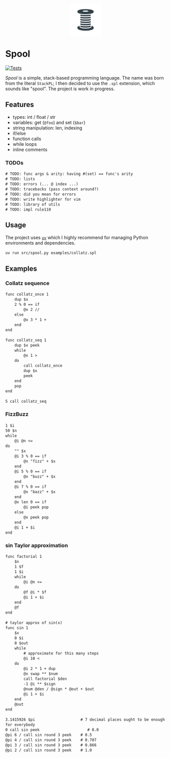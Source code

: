<p align="center">
    <img src="./assets/spool.png" width="100px" style="vertical-align: middle;" />
</p>

# Spool
[![Tests](https://github.com/alexandru-dinu/spool/actions/workflows/main.yml/badge.svg)](https://github.com/alexandru-dinu/spool/actions/workflows/main.yml)

*Spool* is a simple, stack-based programming language.
The name was born from the literal `StackPL`; I then decided to use the `.spl` extension, which sounds like "spool".
The project is work in progress.

## Features
- types: int / float / str
- variables: get (`@foo`) and set (`$bar`)
- string manipulation: len, indexing
- if/else
- function calls
- while loops
- inline comments

### TODOs
<!-- MDUP:BEG (CMD:make todo) -->
```
# TODO: func args & arity: having #(set) == func's arity
# TODO: lists
# TODO: errors (... @ index ...)
# TODO: tracebacks (pass context around?)
# TODO: did you mean for errors
# TODO: write highlighter for vim
# TODO: library of utils
# TODO: impl rule110
```
<!-- MDUP:END -->

## Usage
The project uses [`uv`](https://docs.astral.sh/uv/) which I highly recommend for managing Python environments and dependencies.
```sh
uv run src/spool.py examples/collatz.spl
```

## Examples
### Collatz sequence
<!-- MDUP:BEG (CMD:cat examples/collatz.spl) -->
```
func collatz_once 1
    dup $x
    2 % 0 == if
        @x 2 //
    else
        @x 3 * 1 +
    end
end

func collatz_seq 1
    dup $x peek
    while
        @x 1 >
    do
        call collatz_once
        dup $x
        peek
    end
    pop
end

5 call collatz_seq
```
<!-- MDUP:END -->

### FizzBuzz
<!-- MDUP:BEG (CMD:cat examples/fizzbuzz.spl) -->
```
1 $i
50 $n
while
    @i @n <=
do
    "" $x
    @i 3 % 0 == if
        @x "fizz" + $x
    end
    @i 5 % 0 == if
        @x "buzz" + $x
    end
    @i 7 % 0 == if
        @x "bazz" + $x
    end
    @x len 0 == if
        @i peek pop
    else
        @x peek pop
    end
    @i 1 + $i
end
```
<!-- MDUP:END -->

### sin Taylor approximation
<!-- MDUP:BEG (CMD:cat examples/sin_approx.spl) -->
```
func factorial 1
    $n
    1 $f
    1 $i
    while
        @i @n <=
    do
        @f @i * $f
        @i 1 + $i
    end
    @f
end

# taylor approx of sin(x)
func sin 1
    $x
    0 $i
    0 $out
    while
        # approximate for this many steps
        @i 10 <
    do
        @i 2 * 1 + dup
        @x swap ** $num
        call factorial $den
        -1 @i ** $sign
        @num @den / @sign * @out + $out
        @i 1 + $i
    end
    @out
end

3.1415926 $pi                    # 7 decimal places ought to be enough for everybody
0 call sin peek                     # 0.0
@pi 6 / call sin round 3 peek    # 0.5
@pi 4 / call sin round 3 peek    # 0.707
@pi 3 / call sin round 3 peek    # 0.866
@pi 2 / call sin round 3 peek    # 1.0
```
<!-- MDUP:END -->
